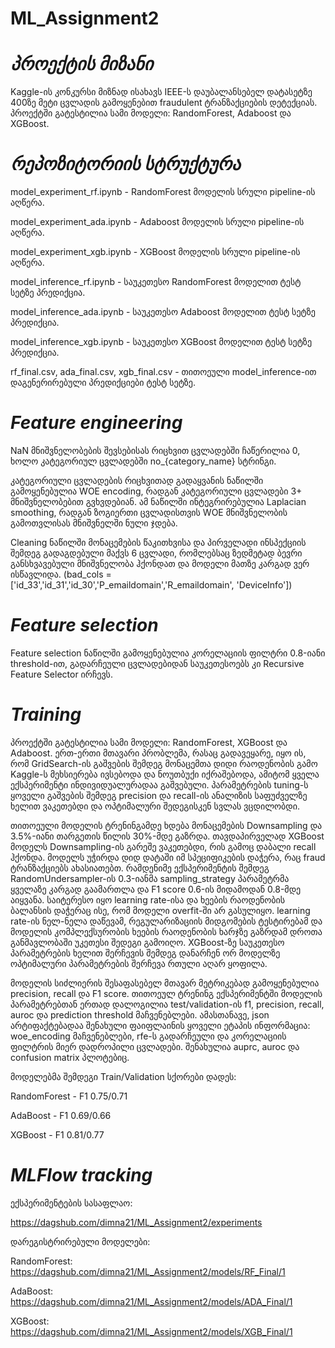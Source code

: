 # ML_Assignment2

# *პროექტის მიზანი*
Kaggle-ის კონკურსი მიზნად ისახავს IEEE-ს დაუბალანსებელ დატასეტზე 400ზე მეტი ცვლადის გამოყენებით fraudulent ტრანზაქციების დეტექციას. პროექტში გატესტილია სამი მოდელი: RandomForest, Adaboost და XGBoost.

# *რეპოზიტორიის სტრუქტურა*
model_experiment_rf.ipynb - RandomForest მოდელის სრული pipeline-ის აღწერა.

model_experiment_ada.ipynb - Adaboost მოდელის სრული pipeline-ის აღწერა.

model_experiment_xgb.ipynb - XGBoost მოდელის სრული pipeline-ის აღწერა.

model_inference_rf.ipynb - საუკეთესო RandomForest მოდელით ტესტ სეტზე პრედიქცია.

model_inference_ada.ipynb - საუკეთესო Adaboost მოდელით ტესტ სეტზე პრედიქცია.

model_inference_xgb.ipynb - საუკეთესო XGBoost მოდელით ტესტ სეტზე პრედიქცია.

rf_final.csv, ada_final.csv, xgb_final.csv - თითოეული model_inference-ით დაგენერირებული პრედიქციები ტესტ სეტზე.

# *Feature engineering*
NaN მნიშვნელობების შევსებისას რიცხვით ცვლადებში ჩაწერილია 0, ხოლო კატეგორიულ ცვლადებში no_{category_name} სტრინგი.

კატეგორიული ცვლადების რიცხვითად გადაყვანის ნაწილში გამოყენებულია WOE encoding, რადგან კატეგორიული ცვლადები 3+ მნიშვნელობებით გვხვდებიან. ამ ნაწილში ინტეგრირებულია Laplacian smoothing, რადგან ზოგიერთი ცვლადისთვის WOE მნიშვნელობის გამოთვლისას მნიშვნელში ნული ჯდება.

Cleaning ნაწილში მონაცემების წაკითხვისა და პირველადი ინსპექციის შემდეგ გადაგდებული მაქვს 6 ცვლადი, რომლებსაც ზედმეტად ბევრი განსხვავებული მნიშვნელობა ჰქონდათ და მოდელი მათზე კარგად ვერ ისწავლიდა. (bad_cols = ['id_33','id_31','id_30','P_emaildomain','R_emaildomain', 'DeviceInfo'])


# *Feature selection*
Feature selection ნაწილში გამოყენებულია კორელაციის ფილტრი 0.8-იანი threshold-ით, გადარჩეული ცვლადებიდან საუკეთესოებს კი Recursive Feature Selector ირჩევს.

# *Training*
პროექტში გატესტილია სამი მოდელი: RandomForest, XGBoost და Adaboost. ერთ-ერთი მთავარი პრობლემა, რასაც გადავეყარე, იყო ის, რომ GridSearch-ის გაშვების შემდეგ მონაცემთა დიდი რაოდენობის გამო Kaggle-ს მეხსიერება ივსებოდა და ნოუთბუქი იქრაშებოდა, ამიტომ ყველა ექსპერიმენტი ინდივიდუალურადაა გაშვებული. პარამეტრების tuning-ს ყოველი გაშვების შემდეგ precision და recall-ის ანალიზის საფუძველზე ხელით ვაკეთებდი და ოპტიმალური შედეგისკენ სვლას ვცდილობდი.

თითოეული მოდელის ტრენინგამდე ხდება მონაცემების Downsampling და 3.5%-იანი თარგეთის წილის 30%-მდე გაზრდა. თავდაპირველად XGBoost მოდელს Downsampling-ის გარეშე ვაკეთებდი, რის გამოც დაბალი recall ჰქონდა. მოდელს უჭირდა დიდ დატაში იმ სპეციფიკების დაჭერა, რაც fraud ტრანზაქციებს ახასიათებთ. რამდენიმე ექსპერიმენტის შემდეგ RandomUndersampler-ის 0.3-იანმა sampling_strategy პარამეტრმა ყველაზე კარგად გაამართლა და F1 score 0.6-ის მიდამოდან 0.8-მდე აიყვანა. საიტერესო იყო learning rate-ისა და ხეების რაოდენობის ბალანსის დაჭერაც ისე, რომ მოდელი overfit-ში არ გასულიყო. learning rate-ის ნელ-ნელა დაწევამ, რეგულარიზაციის მიდგომების ტესტირებამ და მოდელის კომპლექსურობის ხეების რაოდენობის ხარჯზე გაზრდამ დროთა განმავლობაში უკეთესი შედეგი გამოიღო. XGBoost-ზე საუკეთესო პარამეტრების ხელით შერჩევის შემდეგ დანარჩენ ორ მოდელზე ოპტიმალური პარამეტრების შერჩევა რთული აღარ ყოფილა.

მოდელის სიძლიერის შესაფასებელ მთავარ მეტრიკებად გამოყენებულია precision, recall და F1 score. თითოეულ ტრენინგ ექსპერიმენტში მოდელის პარამეტრებთან ერთად დალოგილია test/validation-ის f1, precision, recall, auroc და prediction threshold მაჩვენებლები. ამასთანავე, json არტიფაქტებადაა შენახული ფაიფლაინის ყოველი ეტაპის ინფორმაცია: woe_encoding მაჩვენებლები, rfe-ს გადარჩეული და კორელაციის ფილტრის მიერ დადროპილი ცვლადები. შენახულია auprc, auroc და confusion matrix პლოტებიც.

მოდელებმა შემდეგი Train/Validation სქორები დადეს:

RandomForest - F1 0.75/0.71

AdaBoost - F1 0.69/0.66

XGBoost - F1 0.81/0.77

# *MLFlow tracking*
ექსპერიმენტების სასაფლაო:

https://dagshub.com/dimna21/ML_Assignment2/experiments

დარეგისტრირებული მოდელები:

RandomForest: https://dagshub.com/dimna21/ML_Assignment2/models/RF_Final/1

AdaBoost: https://dagshub.com/dimna21/ML_Assignment2/models/ADA_Final/1

XGBoost: https://dagshub.com/dimna21/ML_Assignment2/models/XGB_Final/1

